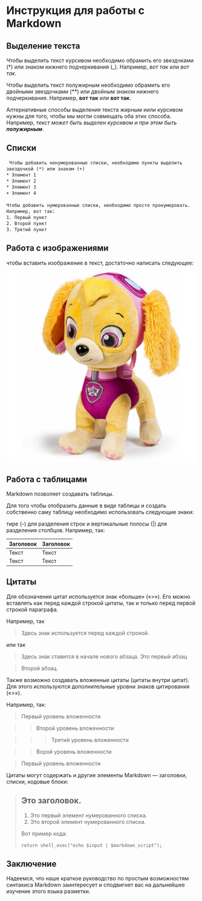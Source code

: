  # Инструкция для работы с Markdown

 ## Выделение текста
 Чтобы выделить текст курсивом необходимо обрамить его звездчками (*)  или знаком нижнего подчеркивания (_).  Например, *вот так* или _вот так_.

 Чтобы выделить текст полужирным необходимо обрамить его двойными звездочками (**) или двойным знаком нижнего подчеркивания.  Например, **вот так** или __вот так__.

 Алтернативные способы выделения текста жирным иили курсивом нужны для того, чтобы мы могли совмещать оба этих способа. Например, _текст может быть выделен курсивом и при этом быть **полужирным**_.

 ## Списки
 
     Чтобы добавить ненумерованные списки, необходимо пункты выделить звездочкой (*) или знаком (+)
    * Элемент 1
    * Элемент 2
    * Элемент 3
    + Элемент 4

    Чтобы добавить нумерованные списки, необходимо просто пронумеровать.
    Например, вот так:
    1. Первый пункт
    2. Второй пункт
    3. Третий пункт

 ## Работа с изображениями
 чтобы вставить изображение в текст, достаточно написать следующее:

 ![Привет, это Sky](sky.jpeg)
 

 ## Работа с таблицами

 Markdown позволяет создавать таблицы.

 Для того чтобы отобразить данные в виде таблицы и создать собственно саму таблицу необходимо использовать следующие знаки:

 тире (-) для разделения строк и вертикальные полосы (|) для разделения столбцов.
 Например, так:

| Заголовок| Заголовок|
| ------- | -------- |
| Текст   | Текст    |
| Текст   | Текст    |

 ## Цитаты

 Для обозначения цитат используется знак «больше» («>»). Его можно вставлять как перед каждой строкой цитаты, так и только перед первой строкой параграфа. 

 Например, так

>Здесь знак используется
>перед каждой строкой.

или так

>Здесь знак ставится в начале нового абзаца.
 Это первый абзац

>Второй абзац.

Также возможно создавать вложенные цитаты (цитаты внутри цитат). Для этого используются дополнительные уровни знаков цитирования («>»).

Например, так:

> Первый уровень вложенности

>> Второй уровень вложенности

>>> Третий уровень вложенности

>> Ворой уровень вложенности

> Первый уровень вложенности

Цитаты могут содержать и другие элементы Markdown — заголовки, списки, кодовые блоки:

> ## Это заголовок.
>
> 1.   Это первый элемент нумерованного списка.
> 2.   Это второй элемент нумерованного списка.
>
> Вот пример кода:
>
>     return shell_exec("echo $input | $markdown_script");

 ## Заключение 

 Надеемся, что наше краткое руководство по простым возможностям синтакиса Markdown заинтересует и сподвигнет вас на дальнейшее изучение этого языка разметки.